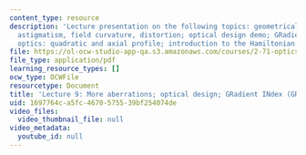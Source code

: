 ```yaml
---
content_type: resource
description: 'Lecture presentation on the following topics: geometrical aberrations;
  astigmatism, field curvature, distortion; optical design demo; GRadient INdex (GRIN)
  optics: quadratic and axial profile; introduction to the Hamiltonian formulation.'
file: https://ol-ocw-studio-app-qa.s3.amazonaws.com/courses/2-71-optics-spring-2009/1697764ca5fc4670575539bf254074de_MIT2_71S09_lec09.pdf
file_type: application/pdf
learning_resource_types: []
ocw_type: OCWFile
resourcetype: Document
title: 'Lecture 9: More aberrations; optical design; GRadient INdex (GRIN)'
uid: 1697764c-a5fc-4670-5755-39bf254074de
video_files:
  video_thumbnail_file: null
video_metadata:
  youtube_id: null
---
```

